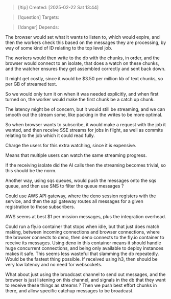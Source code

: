 
>[!tip] Created: [2025-02-22 Sat 13:44]

>[!question] Targets: 

>[!danger] Depends: 

The browser would set what it wants to listen to, which would expire, and then the workers check this based on the messages they are processing, by way of some kind of ID relating to the top level job.

The workers would then write to the db with the chunks, in order, and the browser would connect to an isolate, that does a watch on these chunks, and the watcher ensures they get assembled correctly and sent back down.

It might get costly, since it would be $3.50 per million kb of text chunks, so per GB of streamed text.

So we would only turn it on when it was needed explicitly, and when first turned on, the worker would make the first chunk be a catch up chunk.

The latency might be of concern, but it would still be streaming, and we can smooth out the stream some, like packing in the writes to be more optimal.

So when browser wants to subscribe, it would make a request with the job it wanted, and then receive SSE streams for jobs in flight, as well as commits relating to the job which it could read fully.

Charge the users for this extra watching, since it is expensive.

Means that multiple users can watch the same streaming progress.

If the receiving isolate did the AI calls then the streaming becomes trivial, so this should be the norm.

Another way, using sqs queues, would push the messages onto the sqs queue, and then use SNS to filter the queue messages ?

Could use AWS API gateway, where the deno session registers with the service, and then the api gateway routes all messages for a given registration to those subscribers.

AWS seems at best $1 per mission messages, plus the integration overhead.

Could run a fly.io container that stops when idle, but that just does match making, between incoming connections and browser connections, where the browser connects to deno, then deno connects to the fly.io container to receive its messages.  Using deno in this container means it should handle huge concurrent connections, and being only available to deploy instances makes it safe.  This seems less wasteful that slamming the db repeatedly.  Would be the fastest thing possible.  If received using h3, then should be very low latency and no need for websockets.

What about just using the broadcast channel to send out messages, and the browser is just listening on this channel, and signals in the db that they want to receive these things as streams ?
Then we push best effort chunks in there, and allow specific catchup messages to be broadcast.

